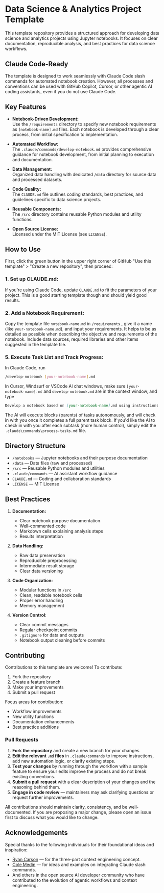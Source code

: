 # Data Science & Analytics Project Template

This template repository provides a structured approach for developing data science and analytics projects using Jupyter notebooks. It focuses on clear documentation, reproducible analysis, and best practices for data science workflows.

## Claude Code-Ready

The template is designed to work seamlessly with Claude Code slash commands for automated notebook creation. However, all processes and conventions can be used with GitHub Copilot, Cursor, or other agentic AI coding assistants, even if you do not use Claude Code.

## Key Features

- **Notebook-Driven Development:**  
  Use the `/requirements` directory to specify new notebook requirements as `[notebook-name].md` files. Each notebook is developed through a clear process, from initial specification to implementation.

- **Automated Workflow:**  
  The `.claude/commands/develop-notebook.md` provides comprehensive guidance for notebook development, from initial planning to execution and documentation.

- **Data Management:**  
  Organized data handling with dedicated `/data` directory for source data and processed datasets.

- **Code Quality:**  
  The `CLAUDE.md` file outlines coding standards, best practices, and guidelines specific to data science projects.

- **Reusable Components:**  
  The `/src` directory contains reusable Python modules and utility functions.

- **Open Source License:**  
  Licensed under the MIT License (see `LICENSE`).

## How to Use
First, click the green button in the upper right corner of GitHub "Use this template" > "Create a new repository", then proceed:

### 1. **Set up CLAUDE.md:**  
If you're using Claude Code, update `CLAUDE.md` to fit the parameters of your project.  This is a good starting template though and should yield good results.

### 2. **Add a Notebook Requirement:**  
Copy the template file `notebook-name.md` in `/requirements` , give it a name (like `your-notebook-name.md`), and input your requirements. It helps to be as detailed as possible when describing the objective and requirements of the notebook.  Include data sources, required libraries and other items suggested in the template file.

### 5. **Execute Task List and Track Progress:**  
In Claude Code, run
```bash
/develop-notebook [your-notebook-name].md
```
In Cursor, Windsurf or VSCode AI chat windows, make sure `[your-notebook-name].md` and `develop-notebook.md` are in the context window, and type
```markdown
Develop a notebook based on [your-notebook-name].md using instructions in develop-notebook.md
```
The AI will execute blocks (parents) of tasks autonomously, and will check in with you once it completes a full parent task block.  If you'd like the AI to check in with you after each subtask (more human control), simply edit the `.claude\commands\process-tasks.md` file.

## Directory Structure

- `/notebooks` — Jupyter notebooks and their purpose documentation
- `/data` — Data files (raw and processed)
- `/src` — Reusable Python modules and utilities
- `.claude/commands` — AI assistant workflow guidance
- `CLAUDE.md` — Coding and collaboration standards
- `LICENSE` — MIT License

## Best Practices

1. **Documentation:**
   - Clear notebook purpose documentation
   - Well-commented code
   - Markdown cells explaining analysis steps
   - Results interpretation

2. **Data Handling:**
   - Raw data preservation
   - Reproducible preprocessing
   - Intermediate result storage
   - Clear data versioning

3. **Code Organization:**
   - Modular functions in `/src`
   - Clean, readable notebook cells
   - Proper error handling
   - Memory management

4. **Version Control:**
   - Clear commit messages
   - Regular checkpoint commits
   - `.gitignore` for data and outputs
   - Notebook output cleaning before commits

## Contributing

Contributions to this template are welcome! To contribute:

1. Fork the repository
2. Create a feature branch
3. Make your improvements
4. Submit a pull request

Focus areas for contribution:
- Workflow improvements
- New utility functions
- Documentation enhancements
- Best practice additions

### Pull Requests

1. **Fork the repository** and create a new branch for your changes.
2. **Edit the relevant `.md` files** in `.claude/commands` to improve instructions, add new automation logic, or clarify existing steps.
3. **Test your changes** by running through the workflow with a sample feature to ensure your edits improve the process and do not break existing conventions.
4. **Submit a pull request** with a clear description of your changes and the reasoning behind them.
5. **Engage in code review** — maintainers may ask clarifying questions or request further improvements.

All contributions should maintain clarity, consistency, and be well-documented. If you are proposing a major change, please open an issue first to discuss what you would like to change.

## Acknowledgements

Special thanks to the following individuals for their foundational ideas and inspiration:

- [Ryan Carson](https://github.com/snarktank/ai-dev-tasks) — for the three-part context engineering concept.
- [Cole Medin](https://github.com/coleam00/context-engineering-intro) — for ideas and examples on integrating Claude slash commands.
- And others in the open source AI developer community who have contributed to the evolution of agentic workflows and context engineering.